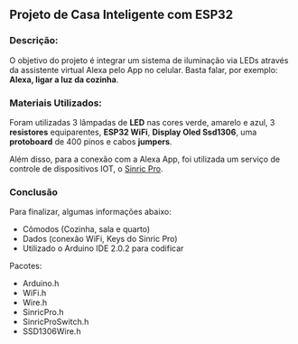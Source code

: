 ## Projeto de Casa Inteligente com ESP32
### Descrição:

O objetivo do projeto é integrar um sistema de iluminação via LEDs através da assistente virtual Alexa pelo App no celular. Basta falar, por exemplo: **Alexa, ligar a luz da cozinha**.

### Materiais Utilizados:

Foram utilizadas 3 lâmpadas de **LED** nas cores verde, amarelo e azul, 3 **resistores** equiparentes, **ESP32 WiFi**, **Display Oled Ssd1306**, uma **protoboard** de 400 pinos e cabos **jumpers**.

Além disso, para a conexão com a Alexa App, foi utilizada um serviço de controle de dispositivos IOT, o [Sinric Pro](https://sinric.pro/pt-index.html).

### Conclusão

Para finalizar, algumas informações abaixo:

 - Cômodos (Cozinha, sala e quarto)
 - Dados (conexão WiFi, Keys do Sinric Pro)
 - Utilizado o Arduino IDE 2.0.2 para codificar
 
 Pacotes:
 - Arduino.h
 - WiFi.h
 - Wire.h
 - SinricPro.h
 - SinricProSwitch.h
 - SSD1306Wire.h
